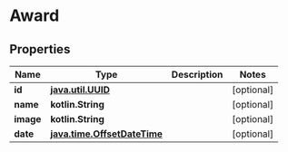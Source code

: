 
# Award

## Properties
Name | Type | Description | Notes
------------ | ------------- | ------------- | -------------
**id** | [**java.util.UUID**](java.util.UUID.md) |  |  [optional]
**name** | **kotlin.String** |  |  [optional]
**image** | **kotlin.String** |  |  [optional]
**date** | [**java.time.OffsetDateTime**](java.time.OffsetDateTime.md) |  |  [optional]



